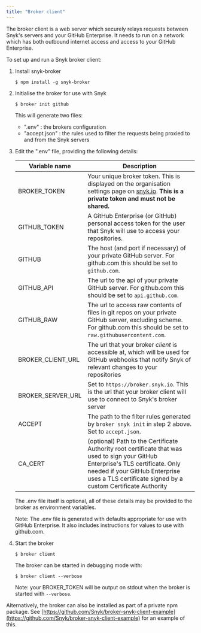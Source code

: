 ```yaml
---
title: "Broker client"
---
```


The broker client is a web server which securely relays requests between Snyk's servers and your GitHub Enterprise. It needs to run on a network which has both outbound internet access and access to your GitHub Enterprise.

To set up and run a Snyk broker client:

1. Install snyk-broker

     `$ npm install -g snyk-broker`

2. Initialise the broker for use with Snyk

     `$ broker init github`

   This will generate two files:
     - ".env"        : the brokers configuration
     - "accept.json" : the rules used to filter the requests being proxied to and from the Snyk servers

3. Edit the ".env" file, providing the following details:

    | Variable name     | Description                                                                                                                                                                                                                         |
    |-------------------|-------------------------------------------------------------------------------------------------------------------------------------------------------------------------------------------------------------------------------------|
    | BROKER_TOKEN      | Your unique broker token. This is displayed on the organisation settings page on [snyk.io](https://snyk.io). **This is a private token and must not be shared.**                                                                    |
    | GITHUB_TOKEN      | A GitHub Enterprise (or GitHub) personal access token for the user that Snyk will use to access your repositories.                                                                                                                  |
    | GITHUB            | The host (and port if necessary) of your private GitHub server. For github.com this should be set to `github.com`.                                                                                                                  |
    | GITHUB_API        | The url to the api of your private GitHub server. For github.com this should be set to `api.github.com`.                                                                                                                            |
    | GITHUB_RAW        | The url to access raw contents of files in git repos on your private GitHub server, excluding scheme. For github.com this should be set to `raw.githubusercontent.com`.                                                             |
    | BROKER_CLIENT_URL | The url that your broker *client* is accessible at, which will be used for GitHub webhooks that notify Snyk of relevant changes to your repositories                                                                                |
    | BROKER_SERVER_URL | Set to `https://broker.snyk.io`. This is the url that your broker client will use to connect to Snyk's broker server                                                                                                                |
    | ACCEPT            | The path to the filter rules generated by `broker snyk init` in step 2 above. Set to `accept.json`.                                                                                                                                 |
    | CA_CERT           | (optional) Path to the Certificate Authority root certificate that was used to sign your GitHub Enterprise's TLS certificate. Only needed if your GitHub Enterprise uses a TLS certificate signed by a custom Certificate Authority |

   The .env file itself is optional, all of these details may be provided to the broker as environment variables.

   Note: The .env file is generated with defaults appropriate for use with GitHub Enterprise. It also includes instructions for values to use with github.com.

4. Start the broker

    `$ broker client`

   The broker can be started in debugging mode with:

    `$ broker client --verbose`

   Note: your BROKER_TOKEN will be output on stdout when the broker is started with `--verbose`.

Alternatively, the broker can also be installed as part of a private npm package. See [https://github.com/Snyk/broker-snyk-client-example](https://github.com/Snyk/broker-snyk-client-example) for an example of this.

